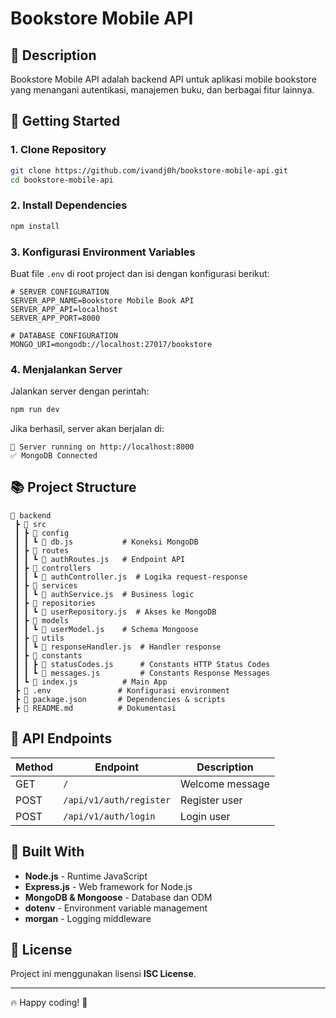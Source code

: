 # Bookstore Mobile API

## 📌 Description
Bookstore Mobile API adalah backend API untuk aplikasi mobile bookstore yang menangani autentikasi, manajemen buku, dan berbagai fitur lainnya.

## 🚀 Getting Started

### 1. Clone Repository
```sh
git clone https://github.com/ivandj0h/bookstore-mobile-api.git
cd bookstore-mobile-api
```

### 2. Install Dependencies
```sh
npm install
```

### 3. Konfigurasi Environment Variables
Buat file `.env` di root project dan isi dengan konfigurasi berikut:

```
# SERVER CONFIGURATION
SERVER_APP_NAME=Bookstore Mobile Book API
SERVER_APP_API=localhost
SERVER_APP_PORT=8000

# DATABASE CONFIGURATION
MONGO_URI=mongodb://localhost:27017/bookstore
```

### 4. Menjalankan Server
Jalankan server dengan perintah:
```sh
npm run dev
```
Jika berhasil, server akan berjalan di:
```
📡 Server running on http://localhost:8000
✅ MongoDB Connected
```

## 📚 Project Structure
```
📂 backend
 ┣ 📂 src
 ┃ ┣ 📂 config
 ┃ ┃ ┗ 📝 db.js           # Koneksi MongoDB
 ┃ ┣ 📂 routes
 ┃ ┃ ┗ 📝 authRoutes.js   # Endpoint API
 ┃ ┣ 📂 controllers
 ┃ ┃ ┗ 📝 authController.js  # Logika request-response
 ┃ ┣ 📂 services
 ┃ ┃ ┗ 📝 authService.js  # Business logic
 ┃ ┣ 📂 repositories
 ┃ ┃ ┗ 📝 userRepository.js  # Akses ke MongoDB
 ┃ ┣ 📂 models
 ┃ ┃ ┗ 📝 userModel.js    # Schema Mongoose
 ┃ ┣ 📂 utils
 ┃ ┃ ┗ 📝 responseHandler.js  # Handler response
 ┃ ┣ 📂 constants
 ┃ ┃ ┣ 📝 statusCodes.js      # Constants HTTP Status Codes
 ┃ ┃ ┗ 📝 messages.js         # Constants Response Messages
 ┃ ┗ 📝 index.js          # Main App
 ┣ 📝 .env               # Konfigurasi environment
 ┣ 📝 package.json       # Dependencies & scripts
 ┣ 📝 README.md          # Dokumentasi
```

## 📡 API Endpoints

| Method | Endpoint | Description |
|--------|-------------|-------------|
| GET | `/` | Welcome message |
| POST | `/api/v1/auth/register` | Register user |
| POST | `/api/v1/auth/login` | Login user |

## 🔧 Built With
- **Node.js** - Runtime JavaScript
- **Express.js** - Web framework for Node.js
- **MongoDB & Mongoose** - Database dan ODM
- **dotenv** - Environment variable management
- **morgan** - Logging middleware

## 📜 License
Project ini menggunakan lisensi **ISC License**.

---
🔥 Happy coding! 🚀
